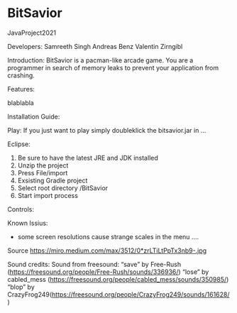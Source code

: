 # BitSavior
JavaProject2021

Developers: 
Samreeth Singh
Andreas Benz
Valentin Zirngibl

Introduction:
BitSavior is a pacman-like arcade game. 
You are a programmer in search of memory leaks to prevent your application from crashing.

Features:

blablabla

Installation Guide:

Play:
If you just want to play simply doubleklick the bitsavior.jar in ...

Eclipse:
1. Be sure to have the latest JRE and JDK installed
2. Unzip the project
3. Press File/import
4. Exsisting Gradle project
5. Select root directory /BitSavior
6. Start import process

Controls:


Known Issius:

- some screen resolutions cause strange scales in the menu ....



Source 
https://miro.medium.com/max/3512/0*zrLTiLtPpTx3nb9-.jpg

Sound credits:
Sound from freesound:
“save” by Free-Rush (https://freesound.org/people/Free-Rush/sounds/336936/) 
“lose” by cabled_mess (https://freesound.org/people/cabled_mess/sounds/350985/)
“blop” by CrazyFrog249(https://freesound.org/people/CrazyFrog249/sounds/161628/)

